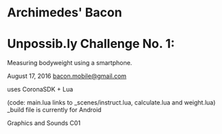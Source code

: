 # Archimedes' Bacon
# Unpossib.ly Challenge No. 1:
Measuring bodyweight using a smartphone.


August 17, 2016
bacon.mobile@gmail.com


uses CoronaSDK + Lua


(code: main.lua links to _scenes/instruct.lua, calculate.lua and weight.lua)
_build file is currently for Android




Graphics and Sounds C01
